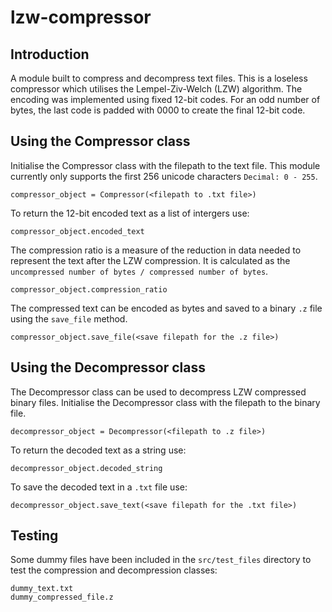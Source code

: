 # lzw-compressor
## Introduction
A module built to compress and decompress text files. This is a loseless compressor which utilises the Lempel-Ziv-Welch (LZW) algorithm. 
The encoding was implemented using fixed 12-bit codes. For an odd number of bytes, the last code is padded with 0000 to create the final 12-bit code.

## Using the Compressor class

Initialise the Compressor class with the filepath to the text file. This module currently only supports the first 256 unicode characters `Decimal: 0 - 255`.
```
compressor_object = Compressor(<filepath to .txt file>)
```
To return the 12-bit encoded text as a list of intergers use:
```
compressor_object.encoded_text
```
The compression ratio is a measure of the reduction in data needed to represent the text after the LZW compression. It is calculated as the `uncompressed number of bytes / compressed number of bytes`. 
```
compressor_object.compression_ratio
```
The compressed text can be encoded as bytes and saved to a binary `.z` file using the `save_file` method.
```
compressor_object.save_file(<save filepath for the .z file>)
```

## Using the Decompressor class

The Decompressor class can be used to decompress LZW compressed binary files. Initialise the Decompressor class with the filepath to the binary file.
```
decompressor_object = Decompressor(<filepath to .z file>)
```
To return the decoded text as a string use:
```
decompressor_object.decoded_string
```
To save the decoded text in a `.txt` file use:
```
decompressor_object.save_text(<save filepath for the .txt file>)
```

## Testing

Some dummy files have been included in the `src/test_files` directory to test the compression and decompression classes:
```
dummy_text.txt
dummy_compressed_file.z
```
